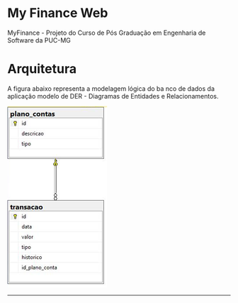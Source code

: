 # My Finance Web
MyFinance - Projeto do Curso de Pós Graduação em Engenharia de Software da PUC-MG

# Arquitetura

A figura abaixo representa a modelagem lógica do ba
nco de dados da aplicação modelo de DER - Diagramas de Entidades e Relacionamentos.


<img src="docs\DER.png" alt ="diagram">

<hr />